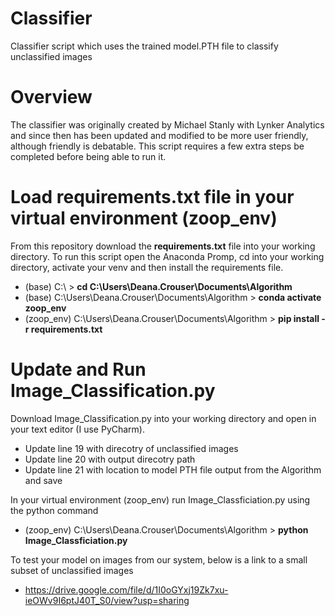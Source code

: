 # Classifier
Classifier script which uses the trained model.PTH file to classify unclassified images 

# Overview
The classifier was originally created by Michael Stanly with Lynker Analytics and since then has been updated and modified to be more user friendly, although friendly is debatable.
This script requires a few extra steps be completed before being able to run it. 

# Load requirements.txt file in your virtual environment (zoop_env)    
From this repository download the **requirements.txt** file into your working directory. To run this script open the Anaconda Promp, cd into your working directory, activate your venv and then install the requirements file.  
- (base) C:\ > **cd C:\Users\Deana.Crouser\Documents\Algorithm**  
- (base) C:\Users\Deana.Crouser\Documents\Algorithm > **conda activate zoop_env**  
- (zoop_env) C:\Users\Deana.Crouser\Documents\Algorithm > **pip install -r requirements.txt**  

# Update and Run Image_Classification.py
Download Image_Classification.py into your working directory and open in your text editor (I use PyCharm).  
- Update line 19 with direcotry of unclassified images  
- Update line 20 with output direcotry path  
- Update line 21 with location to model PTH file output from the Algorithm and save  

In your virtual environment (zoop_env) run Image_Classficiation.py using the python command    
- (zoop_env) C:\Users\Deana.Crouser\Documents\Algorithm > **python Image_Classficiation.py**

To test your model on images from our system, below is a link to a small subset of unclassified images
- https://drive.google.com/file/d/1I0oGYxj19Zk7xu-ieOWv9I6ptJ40T_S0/view?usp=sharing
